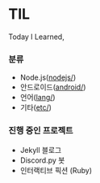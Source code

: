 # TIL

Today I Learned,

### 분류

* Node.js([nodejs/](https://github.com/reverince/TIL/tree/master/nodejs))
* 안드로이드([android/](https://github.com/reverince/TIL/tree/master/android))
* 언어([lang/](https://github.com/reverince/TIL/tree/master/lang))
* 기타([etc/](https://github.com/reverince/TIL/tree/master/etc))

### 진행 중인 프로젝트

* Jekyll 블로그
* Discord.py 봇
* 인터랙티브 픽션 (Ruby)
